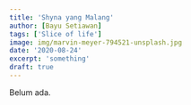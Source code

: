 ```yaml
---
title: 'Shyna yang Malang'
author: [Bayu Setiawan]
tags: ['Slice of life']
image: img/marvin-meyer-794521-unsplash.jpg
date: '2020-08-24'
excerpt: 'something'
draft: true
---
```

Belum ada.